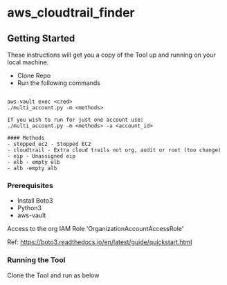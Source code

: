 # aws_cloudtrail_finder

## Getting Started

These instructions will get you a copy of the Tool up and running on your local machine.
 - Clone Repo
 - Run the following commands

 ```

aws-vault exec <cred>
./multi_account.py -m <methods>

If you wish to run for just one account use:
./multi_account.py -m <methods> -a <account_id>

#### Methods
- stopped_ec2 - Stopped EC2
- cloudtrail - Extra cloud trails not org, audit or root (too change)
- eip - Unassigned eip
- elb - empty elb
- alb -empty alb

```

### Prerequisites

* Install Boto3
* Python3
* aws-vault

Access to the org IAM Role 'OrganizationAccountAccessRole'

Ref: https://boto3.readthedocs.io/en/latest/guide/quickstart.html


### Running the Tool

Clone the Tool and run as below


